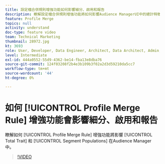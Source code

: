```yaml
---
title: 設定檔合併規則增強功能如何影響細分、啟用和報告
description: 瞭解設定檔合併規則增強功能將如何影響Audience ManagerUI中的總計特徵和區段母體
feature: Profile Merge
topics: null
activity: understand
doc-type: feature video
team: Technical Marketing
thumbnail: 28972.jpg
kt: 3693
role: User, Developer, Data Engineer, Architect, Data Architect, Admin, Leader
level: Intermediate
exl-id: 444a0552-55d9-4362-be14-fba13e8dba76
source-git-commit: 124f03208f2b4e3b109b3f02a2d3d59210da5cc7
workflow-type: tm+mt
source-wordcount: '44'
ht-degree: 0%

---
```


# 如何 [!UICONTROL Profile Merge Rule] 增強功能會影響細分、啟用和報告

瞭解如何 [!UICONTROL Profile Merge Rule] 增強功能將影響 [!UICONTROL Total Trait] 和 [!UICONTROL Segment Populations] 在Audience Manager中。

>[!VIDEO](https://video.tv.adobe.com/v/28972/?quality=12)
